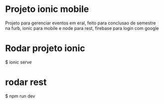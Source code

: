 
# Projeto ionic mobile
Projeto para gerenciar eventos em eral, feito para conclusao de semestre na furb, ionic para mobile e node para rest, firebase para login com google

# Rodar projeto ionic
$ ionic serve

# rodar rest
$ npm run dev

